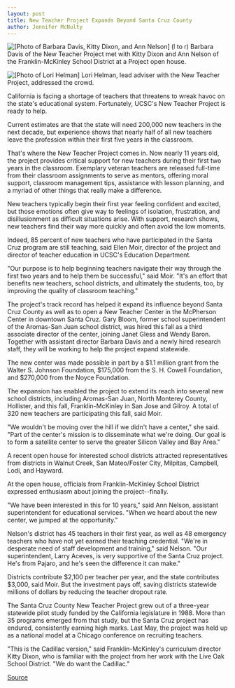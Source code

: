 ```yaml
---
layout: post
title: New Teacher Project Expands Beyond Santa Cruz County
author: Jennifer McNulty
---
```


![\[Photo of Barbara Davis, Kitty Dixon, and Ann Nelson\]][1] (l to r) Barbara Davis of the New Teacher Project met with Kitty Dixon and Ann Nelson of the Franklin-McKinley School District at a Project open house.

![\[Photo of Lori Helman\]][2] Lori Helman, lead adviser with the New Teacher Project, addressed the crowd.

California is facing a shortage of teachers that threatens to wreak havoc on the state's educational system. Fortunately, UCSC's New Teacher Project is ready to help.

Current estimates are that the state will need 200,000 new teachers in the next decade, but experience shows that nearly half of all new teachers leave the profession within their first five years in the classroom.

That's where the New Teacher Project comes in. Now nearly 11 years old, the project provides critical support for new teachers during their first two years in the classroom. Exemplary veteran teachers are released full-time from their classroom assignments to serve as mentors, offering moral support, classroom management tips, assistance with lesson planning, and a myriad of other things that really make a difference.

New teachers typically begin their first year feeling confident and excited, but those emotions often give way to feelings of isolation, frustration, and disillusionment as difficult situations arise. With support, research shows, new teachers find their way more quickly and often avoid the low moments.

Indeed, 85 percent of new teachers who have participated in the Santa Cruz program are still teaching, said Ellen Moir, director of the project and director of teacher education in UCSC's Education Department.

"Our purpose is to help beginning teachers navigate their way through the first two years and to help them be successful," said Moir. "It's an effort that benefits new teachers, school districts, and ultimately the students, too, by improving the quality of classroom teaching."

The project's track record has helped it expand its influence beyond Santa Cruz County as well as to open a New Teacher Center in the McPherson Center in downtown Santa Cruz. Gary Bloom, former school superintendent of the Aromas-San Juan school district, was hired this fall as a third associate director of the center, joining Janet Gless and Wendy Baron. Together with assistant director Barbara Davis and a newly hired research staff, they will be working to help the project expand statewide.

The new center was made possible in part by a $1.1 million grant from the Walter S. Johnson Foundation, $175,000 from the S. H. Cowell Foundation, and $270,000 from the Noyce Foundation.

The expansion has enabled the project to extend its reach into several new school districts, including Aromas-San Juan, North Monterey County, Hollister, and this fall, Franklin-McKinley in San Jose and Gilroy. A total of 320 new teachers are participating this fall, said Moir.

"We wouldn't be moving over the hill if we didn't have a center," she said. "Part of the center's mission is to disseminate what we're doing. Our goal is to form a satellite center to serve the greater Silicon Valley and Bay Area."

A recent open house for interested school districts attracted representatives from districts in Walnut Creek, San Mateo/Foster City, Milpitas, Campbell, Lodi, and Hayward.

At the open house, officials from Franklin-McKinley School District expressed enthusiasm about joining the project--finally.

"We have been interested in this for 10 years," said Ann Nelson, assistant superintendent for educational services. "When we heard about the new center, we jumped at the opportunity."

Nelson's district has 45 teachers in their first year, as well as 48 emergency teachers who have not yet earned their teaching credential. "We're in desperate need of staff development and training," said Nelson. "Our superintendent, Larry Aceves, is very supportive of the Santa Cruz project. He's from Pajaro, and he's seen the difference it can make."

Districts contribute $2,100 per teacher per year, and the state contributes $3,000, said Moir. But the investment pays off, saving districts statewide millions of dollars by reducing the teacher dropout rate.

The Santa Cruz County New Teacher Project grew out of a three-year statewide pilot study funded by the California legislature in 1988. More than 35 programs emerged from that study, but the Santa Cruz project has endured, consistently earning high marks. Last May, the project was held up as a national model at a Chicago conference on recruiting teachers.

"This is the Cadillac version," said Franklin-McKinley's curriculum director Kitty Dixon, who is familiar with the project from her work with the Live Oak School District. "We do want the Cadillac."

[1]: http://www1.ucsc.edu/oncampus/currents/98-99/art/teacher1.98-10-19.jpg
[2]: http://www1.ucsc.edu/oncampus/currents/98-99/art/teacher2.98-10-19.jpg

[Source](http://www1.ucsc.edu/oncampus/currents/98-99/10-19/teacher.htm "Permalink to New Teacher Project expands: 10-19-98")
